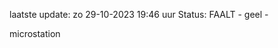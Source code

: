 laatste update: 
zo 29-10-2023 19:46   uur 
Status: FAALT - geel - 
<div class="service Y">microstation</div>